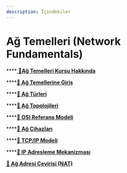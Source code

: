 ```yaml
---
description: İçindekiler
---
```


# Ağ Temelleri (Network Fundamentals)

****[ **🔹Ağ Temelleri Kursu Hakkında**](ag-temelleri-hakkinda.md)

****[**🔹 Ağ Temellerine Giriş**](ag-temellerine-giris.md)

****[**🔹 Ağ Türleri**](ag-tuerleri.md)

****[**🔹 Ağ Topolojileri**](ag-topolojileri.md)

****[**🔹 OSI Referans Modeli**](osi-reference-model.md)

****[**🔹 Ağ Cihazları**](ag-cihazlari.md)

****[**🔹 TCP/IP Modeli**](tcp-ip-modeli.md)

****[**🔹 IP Adresleme Mekanizması**](ip-adresleme-mekanizmasi.md)

****[**🔹 Ağ Adresi Çevirisi (NAT)**](ag-adresi-cevirisi-nat.md)****
